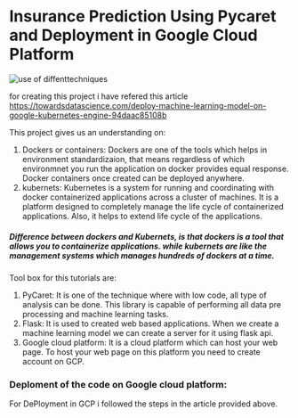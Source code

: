 # Insurance Prediction Using Pycaret and Deployment in Google Cloud Platform

![use of diffenttechniques](https://user-images.githubusercontent.com/61301712/90972746-c9a88980-e4e9-11ea-9283-cbf240578a49.PNG)

for creating this project i have refered this article https://towardsdatascience.com/deploy-machine-learning-model-on-google-kubernetes-engine-94daac85108b

This project gives us an understanding on:
1. Dockers or containers:  Dockers are one of the tools which helps in environment standardizaion, that means regardless of which environmnet you run the application on docker provides equal response. Docker containers once created can be deployed anywhere.
2. kubernets: Kubernetes is a system for running and coordinating with docker containerized applications across a cluster of machines. It is a platform designed to completely manage the life cycle of containerized applications. Also, it helps to extend life cycle of the applications.

##### Difference between dockers and Kubernets, is that dockers is a tool that allows you to containerize applications. while kubernets are like the management systems which manages hundreds of dockers at a time.


Tool box for this tutorials are:
1. PyCaret: It is one of the technique where with low code, all type of analysis can be done. This library is capable of performing all data pre processing and machine learning tasks.
2. Flask: It is used to created web based applications. When we create a machine learning model we can create a server for it using flask api.
3. Google cloud platform: It is a cloud platform which can host your web page. To host your web page on this platform you need to create account on GCP.


### Deploment of the code on Google cloud platform:
For DePloyment in GCP i followed the steps in the article provided above.




